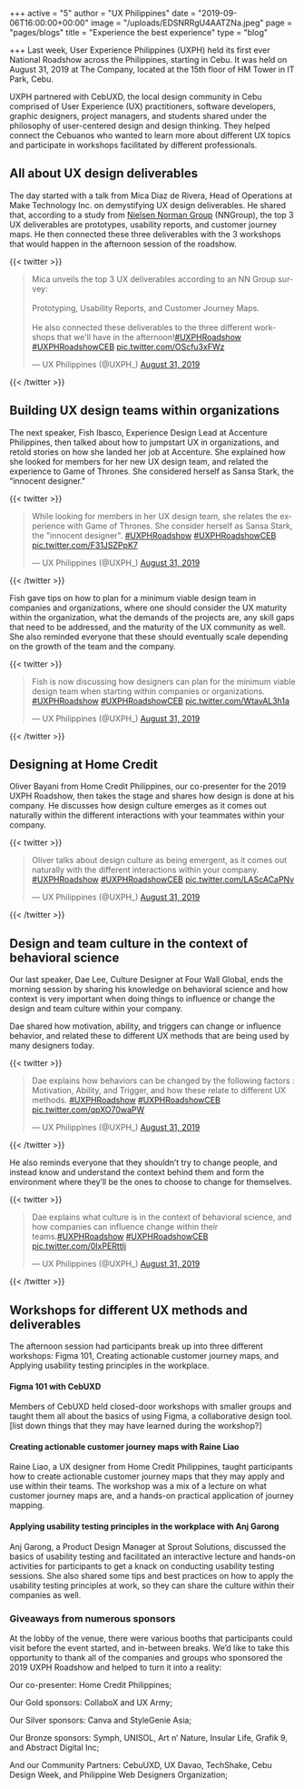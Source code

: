 +++
active = "5"
author = "UX Philippines"
date = "2019-09-06T16:00:00+00:00"
image = "/uploads/EDSNRRgU4AATZNa.jpeg"
page = "pages/blogs"
title = "Experience the best experience"
type = "blog"

+++
Last week, User Experience Philippines (UXPH) held its first ever National Roadshow across the Philippines, starting in Cebu. It was held on August 31, 2019 at The Company, located at the 15th floor of HM Tower in IT Park, Cebu.

UXPH partnered with CebUXD, the local design community in Cebu comprised of User Experience (UX) practitioners, software developers, graphic designers, project managers, and students shared under the philosophy of user-centered design and design thinking. They helped connect the Cebuanos who wanted to learn more about different UX topics and participate in workshops facilitated by different professionals.

## All about UX design deliverables

The day started with a talk from Mica Diaz de Rivera, Head of Operations at Make Technology Inc. on demystifying UX design deliverables. He shared that, according to a study from [Nielsen Norman Group](http://nngroup.com) (NNGroup), the top 3 UX deliverables are prototypes, usability reports, and customer journey maps. He then connected these three deliverables with the 3 workshops that would happen in the afternoon session of the roadshow.

{{< twitter >}}
<div class="embed_tweet">

<blockquote class="twitter-tweet" data-conversation="none" data-dnt="true"><p lang="en" dir="ltr">Mica unveils the top 3 UX deliverables according to an NN Group survey:<br><br>Prototyping, Usability Reports, and Customer Journey Maps.<br><br>He also connected these deliverables to the three different workshops that we&#39;ll have in the afternoon!<a href="[https://twitter.com/hashtag/UXPHRoadshow?src=hash&amp;ref_src=twsrc%5Etfw](https://twitter.com/hashtag/UXPHRoadshow?src=hash&amp;ref_src=twsrc%5Etfw "https://twitter.com/hashtag/UXPHRoadshow?src=hash&amp;ref_src=twsrc%5Etfw")">#UXPHRoadshow</a> <a href="[https://twitter.com/hashtag/UXPHRoadshowCEB?src=hash&amp;ref_src=twsrc%5Etfw](https://twitter.com/hashtag/UXPHRoadshowCEB?src=hash&amp;ref_src=twsrc%5Etfw "https://twitter.com/hashtag/UXPHRoadshowCEB?src=hash&amp;ref_src=twsrc%5Etfw")">#UXPHRoadshowCEB</a> <a href="https://t.co/OScfu3xFWz">pic.twitter.com/OScfu3xFWz</a></p>&mdash; UX Philippines (@UXPH_) <a href="[https://twitter.com/UXPH_/status/1167608188130037760?ref_src=twsrc%5Etfw](https://twitter.com/UXPH_/status/1167608188130037760?ref_src=twsrc%5Etfw "https://twitter.com/UXPH_/status/1167608188130037760?ref_src=twsrc%5Etfw")">August 31, 2019</a></blockquote> <script async src="[https://platform.twitter.com/widgets.js](https://platform.twitter.com/widgets.js "https://platform.twitter.com/widgets.js")" charset="utf-8"></script>

</div>
{{< /twitter >}}

## Building UX design teams within organizations

The next speaker, Fish Ibasco, Experience Design Lead at Accenture Philippines, then talked about how to jumpstart UX in organizations, and retold stories on how she landed her job at Accenture. She explained how she looked for members for her new UX design team, and related the experience to Game of Thrones. She considered herself as Sansa Stark, the “innocent designer."

{{< twitter >}}
<div class="embed_tweet">

<blockquote class="twitter-tweet" data-conversation="none" data-dnt="true"><p lang="en" dir="ltr">While looking for members in her UX design team, she relates the experience with Game of Thrones. She consider herself as Sansa Stark, the &quot;innocent designer&quot;. <a href="[https://twitter.com/hashtag/UXPHRoadshow?src=hash&amp;ref_src=twsrc%5Etfw](https://twitter.com/hashtag/UXPHRoadshow?src=hash&amp;ref_src=twsrc%5Etfw "https://twitter.com/hashtag/UXPHRoadshow?src=hash&amp;ref_src=twsrc%5Etfw")">#UXPHRoadshow</a> <a href="[https://twitter.com/hashtag/UXPHRoadshowCEB?src=hash&amp;ref_src=twsrc%5Etfw](https://twitter.com/hashtag/UXPHRoadshowCEB?src=hash&amp;ref_src=twsrc%5Etfw "https://twitter.com/hashtag/UXPHRoadshowCEB?src=hash&amp;ref_src=twsrc%5Etfw")">#UXPHRoadshowCEB</a> <a href="https://t.co/F31JSZPpK7">pic.twitter.com/F31JSZPpK7</a></p>&mdash; UX Philippines (@UXPH_) <a href="[https://twitter.com/UXPH_/status/1167616043277148160?ref_src=twsrc%5Etfw](https://twitter.com/UXPH_/status/1167616043277148160?ref_src=twsrc%5Etfw "https://twitter.com/UXPH_/status/1167616043277148160?ref_src=twsrc%5Etfw")">August 31, 2019</a></blockquote> <script async src="[https://platform.twitter.com/widgets.js](https://platform.twitter.com/widgets.js "https://platform.twitter.com/widgets.js")" charset="utf-8"></script>

</div>
{{< /twitter >}}

Fish gave tips on how to plan for a minimum viable design team in companies and organizations, where one should consider the UX maturity within the organization, what the demands of the projects are, any skill gaps that need to be addressed, and the maturity of the UX community as well. She also reminded everyone that these should eventually scale depending on the growth of the team and the company.

{{< twitter >}}
<div class="embed_tweet">

<blockquote class="twitter-tweet" data-conversation="none" data-dnt="true"><p lang="en" dir="ltr">Fish is now discussing how designers can plan for the minimum viable design team when starting within companies or organizations. <a href="[https://twitter.com/hashtag/UXPHRoadshow?src=hash&amp;ref_src=twsrc%5Etfw](https://twitter.com/hashtag/UXPHRoadshow?src=hash&amp;ref_src=twsrc%5Etfw "https://twitter.com/hashtag/UXPHRoadshow?src=hash&amp;ref_src=twsrc%5Etfw")">#UXPHRoadshow</a> <a href="[https://twitter.com/hashtag/UXPHRoadshowCEB?src=hash&amp;ref_src=twsrc%5Etfw](https://twitter.com/hashtag/UXPHRoadshowCEB?src=hash&amp;ref_src=twsrc%5Etfw "https://twitter.com/hashtag/UXPHRoadshowCEB?src=hash&amp;ref_src=twsrc%5Etfw")">#UXPHRoadshowCEB</a> <a href="https://t.co/WtavAL3h1a">pic.twitter.com/WtavAL3h1a</a></p>&mdash; UX Philippines (@UXPH_) <a href="[https://twitter.com/UXPH_/status/1167619168549490689?ref_src=twsrc%5Etfw](https://twitter.com/UXPH_/status/1167619168549490689?ref_src=twsrc%5Etfw "https://twitter.com/UXPH_/status/1167619168549490689?ref_src=twsrc%5Etfw")">August 31, 2019</a></blockquote> <script async src="[https://platform.twitter.com/widgets.js](https://platform.twitter.com/widgets.js "https://platform.twitter.com/widgets.js")" charset="utf-8"></script>

</div>
{{< /twitter >}}

## Designing at Home Credit

Oliver Bayani from Home Credit Philippines, our co-presenter for the 2019 UXPH Roadshow, then takes the stage and shares how design is done at his company. He discusses how design culture emerges as it comes out naturally within the different interactions with your teammates within your company.

{{< twitter >}}
<div class="embed_tweet">

<blockquote class="twitter-tweet" data-conversation="none" data-dnt="true"><p lang="en" dir="ltr">Oliver talks about design culture as being emergent, as it comes out naturally with the different interactions within your company. <a href="[https://twitter.com/hashtag/UXPHRoadshow?src=hash&amp;ref_src=twsrc%5Etfw](https://twitter.com/hashtag/UXPHRoadshow?src=hash&amp;ref_src=twsrc%5Etfw "https://twitter.com/hashtag/UXPHRoadshow?src=hash&amp;ref_src=twsrc%5Etfw")">#UXPHRoadshow</a> <a href="[https://twitter.com/hashtag/UXPHRoadshowCEB?src=hash&amp;ref_src=twsrc%5Etfw](https://twitter.com/hashtag/UXPHRoadshowCEB?src=hash&amp;ref_src=twsrc%5Etfw "https://twitter.com/hashtag/UXPHRoadshowCEB?src=hash&amp;ref_src=twsrc%5Etfw")">#UXPHRoadshowCEB</a> <a href="https://t.co/LAScACaPNv">pic.twitter.com/LAScACaPNv</a></p>&mdash; UX Philippines (@UXPH_) <a href="[https://twitter.com/UXPH_/status/1167626449785802752?ref_src=twsrc%5Etfw](https://twitter.com/UXPH_/status/1167626449785802752?ref_src=twsrc%5Etfw "https://twitter.com/UXPH_/status/1167626449785802752?ref_src=twsrc%5Etfw")">August 31, 2019</a></blockquote> <script async src="[https://platform.twitter.com/widgets.js](https://platform.twitter.com/widgets.js "https://platform.twitter.com/widgets.js")" charset="utf-8"></script>

</div>
{{< /twitter >}}

## Design and team culture in the context of behavioral science

Our last speaker, Dae Lee, Culture Designer at Four Wall Global, ends the morning session by sharing his knowledge on behavioral science and how context is very important when doing things to influence or change the design and team culture within your company.

Dae shared how motivation, ability, and triggers can change or influence behavior, and related these to different UX methods that are being used by many designers today.

{{< twitter >}}
<div class="embed_tweet">

<blockquote class="twitter-tweet" data-conversation="none" data-dnt="true"><p lang="en" dir="ltr">Dae explains how behaviors can be changed by the following factors : Motivation, Ability, and Trigger, and how these relate to different UX methods. <a href="[https://twitter.com/hashtag/UXPHRoadshow?src=hash&amp;ref_src=twsrc%5Etfw](https://twitter.com/hashtag/UXPHRoadshow?src=hash&amp;ref_src=twsrc%5Etfw "https://twitter.com/hashtag/UXPHRoadshow?src=hash&amp;ref_src=twsrc%5Etfw")">#UXPHRoadshow</a> <a href="[https://twitter.com/hashtag/UXPHRoadshowCEB?src=hash&amp;ref_src=twsrc%5Etfw](https://twitter.com/hashtag/UXPHRoadshowCEB?src=hash&amp;ref_src=twsrc%5Etfw "https://twitter.com/hashtag/UXPHRoadshowCEB?src=hash&amp;ref_src=twsrc%5Etfw")">#UXPHRoadshowCEB</a> <a href="https://t.co/qpXO70waPW">pic.twitter.com/qpXO70waPW</a></p>&mdash; UX Philippines (@UXPH_) <a href="[https://twitter.com/UXPH_/status/1167638578895056898?ref_src=twsrc%5Etfw](https://twitter.com/UXPH_/status/1167638578895056898?ref_src=twsrc%5Etfw "https://twitter.com/UXPH_/status/1167638578895056898?ref_src=twsrc%5Etfw")">August 31, 2019</a></blockquote> <script async src="[https://platform.twitter.com/widgets.js](https://platform.twitter.com/widgets.js "https://platform.twitter.com/widgets.js")" charset="utf-8"></script>

</div>
{{< /twitter >}}

He also reminds everyone that they shouldn’t try to change people, and instead know and understand the context behind them and form the environment where they’ll be the ones to choose to change for themselves.

{{< twitter >}}
<div class="embed_tweet">

<blockquote class="twitter-tweet" data-conversation="none" data-dnt="true"><p lang="en" dir="ltr">Dae explains what culture is in the context of behavioral science, and how companies can influence change within their teams.<a href="[https://twitter.com/hashtag/UXPHRoadshow?src=hash&amp;ref_src=twsrc%5Etfw](https://twitter.com/hashtag/UXPHRoadshow?src=hash&amp;ref_src=twsrc%5Etfw "https://twitter.com/hashtag/UXPHRoadshow?src=hash&amp;ref_src=twsrc%5Etfw")">#UXPHRoadshow</a> <a href="[https://twitter.com/hashtag/UXPHRoadshowCEB?src=hash&amp;ref_src=twsrc%5Etfw](https://twitter.com/hashtag/UXPHRoadshowCEB?src=hash&amp;ref_src=twsrc%5Etfw "https://twitter.com/hashtag/UXPHRoadshowCEB?src=hash&amp;ref_src=twsrc%5Etfw")">#UXPHRoadshowCEB</a> <a href="https://t.co/0IxPERttIj">pic.twitter.com/0IxPERttIj</a></p>&mdash; UX Philippines (@UXPH_) <a href="[https://twitter.com/UXPH_/status/1167639706374303744?ref_src=twsrc%5Etfw](https://twitter.com/UXPH_/status/1167639706374303744?ref_src=twsrc%5Etfw "https://twitter.com/UXPH_/status/1167639706374303744?ref_src=twsrc%5Etfw")">August 31, 2019</a></blockquote> <script async src="[https://platform.twitter.com/widgets.js](https://platform.twitter.com/widgets.js "https://platform.twitter.com/widgets.js")" charset="utf-8"></script>

</div>
{{< /twitter >}}

## Workshops for different UX methods and deliverables

The afternoon session had participants break up into three different workshops: Figma 101, Creating actionable customer journey maps, and Applying usability testing principles in the workplace.

#### Figma 101 with CebUXD

Members of CebUXD held closed-door workshops with smaller groups and taught them all about the basics of using Figma, a collaborative design tool. \[list down things that they may have learned during the workshop?\]

#### Creating actionable customer journey maps with Raine Liao

Raine Liao, a UX designer from Home Credit Philippines, taught participants how to create actionable customer journey maps that they may apply and use within their teams. The workshop was a mix of a lecture on what customer journey maps are, and a hands-on practical application of journey mapping.

#### Applying usability testing principles in the workplace with Anj Garong

Anj Garong, a Product Design Manager at Sprout Solutions, discussed the basics of usability testing and facilitated an interactive lecture and hands-on activities for participants to get a knack on conducting usability testing sessions. She also shared some tips and best practices on how to apply the usability testing principles at work, so they can share the culture within their companies as well.

### Giveaways from numerous sponsors

At the lobby of the venue, there were various booths that participants could visit before the event started, and in-between breaks. We’d like to take this opportunity to thank all of the companies and groups who sponsored the 2019 UXPH Roadshow and helped to turn it into a reality:

Our co-presenter: Home Credit Philippines;

Our Gold sponsors: CollaboX and UX Army;

Our Silver sponsors: Canva and StyleGenie Asia;

Our Bronze sponsors: Symph, UNISOL, Art n’ Nature, Insular Life, Grafik 9, and Abstract Digital Inc;

And our Community Partners: CebuUXD, UX Davao, TechShake, Cebu Design Week, and Philippine Web Designers Organization;